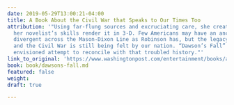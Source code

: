 ```yaml
---
date: 2019-05-29T13:00:21-04:00
title: A Book About the Civil War that Speaks to Our Times Too
attribution: '"Using far-flung sources and excruciating care, she creates the map;
  her novelist’s skills render it in 3-D. Few Americans may have an ancestry as acutely
  divergent across the Mason-Dixon Line as Robinson has, but the legacy of slavery
  and the Civil War is still being felt by our nation. “Dawson’s Fall” is a richly
  envisioned attempt to reconcile with that troubled history."'
link_to_original: 'https://www.washingtonpost.com/entertainment/books/a-book-about-the-civil-war-that-speaks-to-our-times-too/2019/05/15/eb086cb8-6b7c-11e9-8f44-e8d8bb1df986_story.html?utm_term=.128e1465b968 '
book: book/dawsons-fall.md
featured: false
weight: 
draft: true

---
```

> 